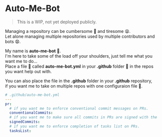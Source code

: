 # Auto-Me-Bot

> This is a WIP, not yet deployed publicly.

Managing a repository can be cumbersome :construction_worker: and tiresome :tired_face:.</br>
Let alone managing multiple repositories used by multiple contributors and bots :anguished:.</br>

My name is **auto-me-bot** :robot:.</br>
I'm here to take some of the load off your shoulders, just tell me what you want me to do...</br>
Place a file :memo: called **auto-me-bot.yml** in your **.github** folder :file_folder: in the repos you want help out with.</br>

You can also place the file in the **.github** folder in your **.github** repository,</br>
if you want me to take on multiple repos with one configuraion file :muscle:.

```yaml
# .github/auto-me-bot.yml
---
pr:
  # if you want me to enforce conventional commit messages on PRs.
  conventionalCommits:
  # if you want me to make sure all commits in PRs are signed with the 'Signed-off-by' trailer.
  signedCommits:
  # if you want me to enforce completion of tasks list on PRs.
  tasksList:
```
